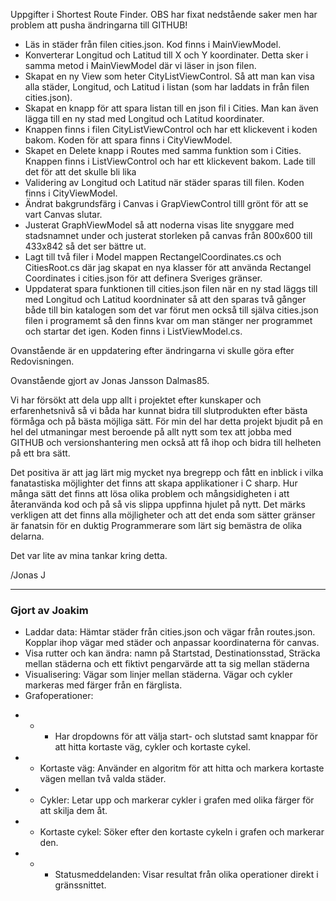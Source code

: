 Uppgifter i Shortest Route Finder. OBS har fixat nedstående saker men har problem att pusha ändringarna till GITHUB!

-	Läs in städer från filen cities.json. Kod finns i MainViewModel.
-	Konverterar Longitud och Latitud till X och Y koordinater. Detta sker i samma metod i MainViewModel där vi läser in json filen.
-	Skapat en ny View som heter CityListViewControl. Så att man kan visa alla städer, Longitud, och Latitud i listan (som har laddats in från filen cities.json).
-	Skapat en knapp för att spara listan till en json fil i Cities. Man kan även lägga till en ny stad med Longitud och Latitud koordinater.
-	Knappen finns i filen CityListViewControl och har ett klickevent i koden bakom. Koden för att spara finns i  CityViewModel.
-	Skapet en Delete knapp i Routes med samma funktion som i Cities. Knappen finns i ListViewControl och har ett klickevent bakom. Lade till det för att det skulle bli lika 
-	Validering av Longitud och Latitud när städer sparas till filen. Koden finns i CityViewModel.
-	Ändrat bakgrundsfärg i Canvas i GrapViewControl tilll grönt för att se vart Canvas slutar.
-	Justerat GraphViewModel så att noderna visas lite snyggare med stadsnamnet under och justerat storleken på canvas från 800x600 till 433x842 så det ser bättre ut. 
- Lagt till två filer i Model mappen RectangelCoordinates.cs och CitiesRoot.cs där jag skapat en nya klasser för att använda Rectangel Coordinates i cities.json för att definera Sveriges gränser.
- Uppdaterat spara funktionen till cities.json filen när en ny stad läggs till med Longitud och Latitud koordninater så att den sparas två gånger både till bin katalogen som det var förut men också till själva cities.json filen i programemt så den finns kvar
  om man stänger ner programmet och startar det igen. Koden finns i ListViewModel.cs.

Ovanstående är en uppdatering efter ändringarna vi skulle göra efter Redovisningen.

Ovanstående gjort av Jonas Jansson Dalmas85. 

Vi har försökt att dela upp allt i projektet efter kunskaper och erfarenhetsnivå så vi båda har kunnat bidra till slutprodukten efter bästa förmåga och på bästa möjliga sätt.
För min del har detta projekt bjudit på en hel del utmaningar mest beroende på allt nytt som tex att jobba med GITHUB och versionshantering men också att få ihop och bidra till helheten på ett bra sätt.

Det positiva är att jag lärt mig mycket nya bregrepp och fått en inblick i vilka fanatastiska möjlighter det finns att skapa applikationer i C sharp. Hur många sätt det finns att lösa olika problem och mångsidigheten i
att återanvända kod och på så vis slippa uppfinna hjulet på nytt. Det märks verkligen att det finns alla möjligheter och att det enda som sätter gränser är fanatsin för en duktig Programmerare som lärt sig bemästra de olika delarna.

Det var lite av mina tankar kring detta.

/Jonas J

----

### Gjort av Joakim 

- Laddar data: Hämtar städer från cities.json och vägar från routes.json. Kopplar ihop vägar med städer och anpassar koordinaterna för canvas.
- Visa rutter och kan ändra: namn på Startstad, Destinationsstad, Sträcka mellan städerna och ett fiktivt pengarvärde att ta sig mellan städerna
- Visualisering: Vägar som linjer mellan städerna. Vägar och cykler markeras med färger från en färglista.
- Grafoperationer:
* * * Har dropdowns för att välja start- och slutstad samt knappar för att hitta kortaste väg, cykler och kortaste cykel.
* * Kortaste väg: Använder en algoritm för att hitta och markera kortaste vägen mellan två valda städer.
* * Cykler: Letar upp och markerar cykler i grafen med olika färger för att skilja dem åt.
* * Kortaste cykel: Söker efter den kortaste cykeln i grafen och markerar den.
* * *  Statusmeddelanden: Visar resultat från olika operationer direkt i gränssnittet.




